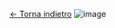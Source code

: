[<- Torna indietro](https://github.com/erikenicole-20132017/ILARY-SISTEMA-OPERATIVO/blob/main/pulsante%20di%20accensione%20con%20animazione.md)
![image](https://github.com/erikenicole-20132017/ILARY-SISTEMA-OPERATIVO/assets/108028311/1f1f6798-bfe8-4cf0-9ab0-959894b1b638)
